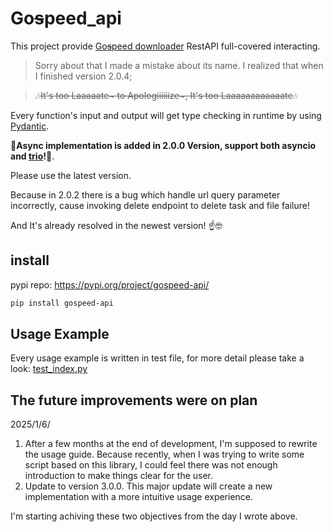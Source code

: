# Go~~s~~peed_api

This project provide [Go~~s~~peed downloader](https://gopeed.com/) RestAPI full-covered interacting.

> Sorry about that I made a mistake about its name. I realized that when I finished version 2.0.4;

> 🎶~~It's too Laaaaate~ to Apologiiiiiize~, It's too Laaaaaaaaaaaate~~🎶

Every function's input and output will get type checking in runtime by using [Pydantic](https://docs.pydantic.dev/).

**🎉Async implementation is added in 2.0.0 Version, support both asyncio and [trio](https://github.com/python-trio/trio)!🎉**.

Please use the latest version.

Because in 2.0.2 there is a bug which handle url query parameter incorrectly, cause invoking delete endpoint to delete task and file failure!

And It's already resolved in the newest version! ☝️🤓

## install

pypi repo: https://pypi.org/project/gospeed-api/

```powershell
pip install gospeed-api
```

## Usage Example

Every usage example is written in test file, for more detail please take a look: [test_index.py](./tests/test_index.py)

## The future improvements were on plan

2025/1/6/

1. After a few months at the end of development, I'm supposed to rewrite the usage guide. Because recently, when I was trying to write some script based on this library, I could feel there was not enough introduction to make things clear for the user.
2. Update to version 3.0.0. This major update will create a new implementation with a more intuitive usage experience.

I'm starting achiving these two objectives from the day I wrote above.

